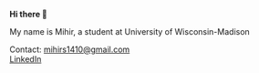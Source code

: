 **Hi there 👋**

My name is Mihir, a student at University of Wisconsin-Madison

Contact:
mihirs1410@gmail.com  
[LinkedIn](https://www.linkedin.com/in/msahu14/)
